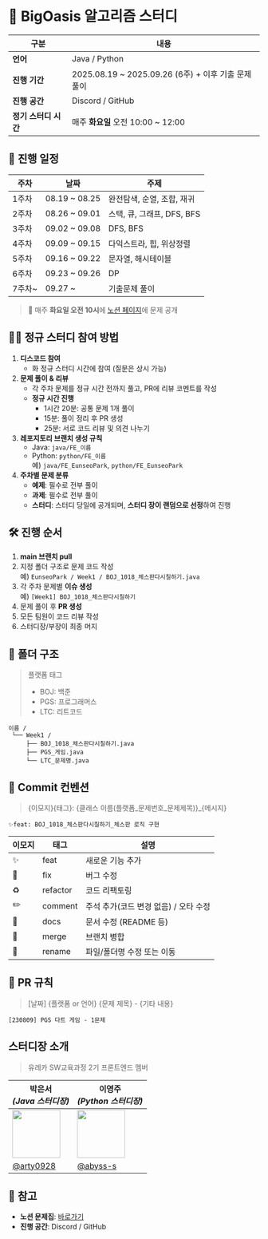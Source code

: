 # 🌴 BigOasis 알고리즘 스터디

| 구분       | 내용 |
|------------|------|
| **언어** | Java / Python |
| **진행 기간** | 2025.08.19 ~ 2025.09.26 (6주) + 이후 기출 문제 풀이 |
| **진행 공간** | Discord / GitHub |
| **정기 스터디 시간** | 매주 **화요일** 오전 10:00 ~ 12:00 |


## 📅 진행 일정

| 주차  | 날짜                | 주제 |
|-------|--------------------|------|
| 1주차 | 08.19 ~ 08.25      | 완전탐색, 순열, 조합, 재귀 |
| 2주차 | 08.26 ~ 09.01      | 스택, 큐, 그래프, DFS, BFS |
| 3주차 | 09.02 ~ 09.08      | DFS, BFS |
| 4주차 | 09.09 ~ 09.15      | 다익스트라, 힙, 위상정렬 |
| 5주차 | 09.16 ~ 09.22      | 문자열, 해시테이블 |
| 6주차 | 09.23 ~ 09.26      | DP |
| 7주차~| 09.27 ~            | 기출문제 풀이 |

> 📌 매주 **화요일 오전 10시**에 [노션 페이지](https://www.notion.so/BigOasis-250f2d50525c80959574e70654358f70?source=copy_link)에 문제 공개


## 🙋‍♂️ 정규 스터디 참여 방법

1. **디스코드 참여**  
   - 화 정규 스터디 시간에 참여 (질문은 상시 가능)
2. **문제 풀이 & 리뷰**  
   - 각 주차 문제를 정규 시간 전까지 풀고, PR에 리뷰 코멘트를 작성
   - **정규 시간 진행**  
     - 1시간 20분: 공통 문제 1개 풀이  
     - 15분: 풀이 정리 후 PR 생성  
     - 25분: 서로 코드 리뷰 및 의견 나누기
3. **레포지토리 브랜치 생성 규칙**  
   - Java: `java/FE_이름`  
   - Python: `python/FE_이름`  
     예) `java/FE_EunseoPark`, `python/FE_EunseoPark`
4. **주차별 문제 분류**
   * **예제**: 필수로 전부 풀이
   * **과제**: 필수로 전부 풀이
   * **스터디**: 스터디 당일에 공개되며, **스터디 장이 랜덤으로 선정**하여 진행


## 🛠 진행 순서

1. **main 브랜치 pull**
2. 지정 폴더 구조로 문제 코드 작성  
   예) `EunseoPark / Week1 / BOJ_1018_체스판다시칠하기.java`
3. 각 주차 문제별 **이슈 생성**  
   예) `[Week1] BOJ_1018_체스판다시칠하기`
4. 문제 풀이 후 **PR 생성**
5. 모든 팀원이 코드 리뷰 작성
6. 스터디장/부장이 최종 머지



## 📂 폴더 구조

> 플랫폼 태그  
> - BOJ: 백준  
> - PGS: 프로그래머스  
> - LTC: 리트코드

```
이름 /
 └── Week1 /
     ├── BOJ_1018_체스판다시칠하기.java
     ├── PGS_게임.java
     └── LTC_문제명.java
```


## 📌 Commit 컨벤션
> {이모지}{태그}: {클래스 이름(플랫폼_문제번호_문제제목)}_{메시지}
```
✨feat: BOJ_1018_체스판다시칠하기_체스판 로직 구현
```


| 이모지 | 태그       | 설명 |
|--------|-----------|------|
| ✨     | feat      | 새로운 기능 추가 |
| 🐛     | fix       | 버그 수정 |
| ♻️     | refactor  | 코드 리팩토링 |
| ✏️     | comment   | 주석 추가(코드 변경 없음) / 오타 수정 |
| 📝     | docs      | 문서 수정 (README 등) |
| 🔀     | merge     | 브랜치 병합 |
| 🚚     | rename    | 파일/폴더명 수정 또는 이동 |


## 📌 PR 규칙
> [날짜] {플랫폼 or 언어} {문제 제목} - {기타 내용}
```
[230809] PGS 다트 게임 - 1문제
```


## 스터디장 소개

> 유레카 SW교육과정 2기 프론트엔드 멤버

| 박은서 <br/> *(Java 스터디장)*                                                     | 이영주 <br/> *(Python 스터디장)*                                                   |
| --------------------------------------------------------------------------- | --------------------------------------------------------------------------- |
| <img src="https://avatars.githubusercontent.com/u/88071251?v=4" width="96"> | <img src="https://avatars.githubusercontent.com/u/77565980?v=4" width="96"> |
| [@arty0928](https://github.com/arty0928)                                    | [@abyss-s](https://github.com/abyss-s)                                      |



## 📎 참고
- **노션 문제집**: [바로가기](https://www.notion.so/BigOasis-250f2d50525c80959574e70654358f70?source=copy_link)
- **진행 공간**: Discord / GitHub

